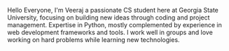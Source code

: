 Hello Everyone,
I'm Veeraj a passionate CS student here at Georgia State University, focusing on building new ideas through coding and project management. Expertise in Python, mostly complemented by experience in web development frameworks and tools. I work well in groups and love working on hard problems while learning new technologies.
